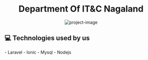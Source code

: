 <h1 align="center" id="title">Department Of IT&amp;C Nagaland</h1>

<p align="center"><img src="https://ditc.nagaland.gov.in/images/ditc-dark.png" alt="project-image"></p>

<h2>💻 Technologies used by us</h2>
 - Laravel
 - Ionic
 - Mysql
 - Nodejs
